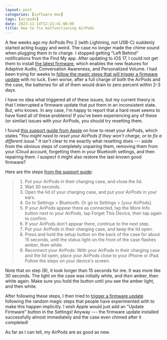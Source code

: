 ```yaml
---
layout: post
categories: [software-dev]
tags: [airpods]
date: 2023-11-14T12:21:41-08:00
title: How to fix malfunctioning AirPods
---
```


A few weeks ago my AirPods Pro 2 (with Lightning, not USB-C) suddenly started acting buggy and weird. The case no longer made the chime sound when plugging them in to charge. I stopped getting "Left Behind" notifications from the Find My app. After updating to iOS 17, I could not get them to install [the latest firmware](https://www.macrumors.com/2023/11/09/airpods-pro-2-firmware-6b32/), which enables the new features for Adaptive Audio, Conversation Awareness, and Personalized Volume. I had been trying for weeks to [follow the magic steps that will trigger a firmware update](https://www.macrumors.com/how-to/update-airpods/) with no luck. Even worse, after a full charge of both the AirPods and the case, the batteries for all of them would drain to zero percent within 2-3 days.

<!--excerpt-->

I have no idea what triggered all of these issues, but my current theory is that I interrupted a firmware update that put them in an inconsistent state. But, who knows. In any case, I'm happy to report that a hard reset seems to have fixed all of these problems! If you've been experiencing any of these (or similar) issues with your AirPods, you should try resetting them.

I found [this support guide from Apple](https://support.apple.com/en-us/HT209463) on how to reset your AirPods, which states _"You might need to reset your AirPods if they won't charge, or to fix a different issue."_ It isn't clear to me exactly what resetting does --- aside from the obvious steps of completely unpairing them, removing them from your iCloud account, forgetting them in your Bluetooth settings, and then repairing them. I suspect it might also restore the last-known good firmware?

Here are the steps [from the support guide](https://support.apple.com/en-us/HT209463):

> 1. Put your AirPods in their charging case, and close the lid.
> 1. Wait 30 seconds.
> 1. Open the lid of your charging case, and put your AirPods in your ears.
> 1. Go to Settings > Bluetooth. Or go to Settings > [your AirPods].
> 1. If your AirPods appear there as connected, tap the More Info button  next to your AirPods, tap Forget This Device, then tap again to confirm.
> 1. If your AirPods don't appear there, continue to the next step.
> 1. Put your AirPods in their charging case, and keep the lid open.
> 1. Press and hold the setup button on the back of the case for about 15 seconds, until the status light on the front of the case flashes amber, then white.
> 1. Reconnect your AirPods: With your AirPods in their charging case and the lid open, place your AirPods close to your iPhone or iPad. Follow the steps on your device's screen.

Note that on step (8), it took longer than 15 seconds for me. It was more like 30 seconds. The light on the case was initially white, and _then_ amber, then white again. Make sure you hold the button until you see the amber light, and then white.

After following these steps, I then tried to [trigger a firmware update](https://www.macrumors.com/how-to/update-airpods/) following the random magic steps that people have experimented with to make this happen implicitly. I wish Apple would just add an "Update Firmware" button in the Settings! Anyway --- the firmware update installed successfully almost immediately and the case even chimed after it completed!

As far as I can tell, my AirPods are as good as new.
